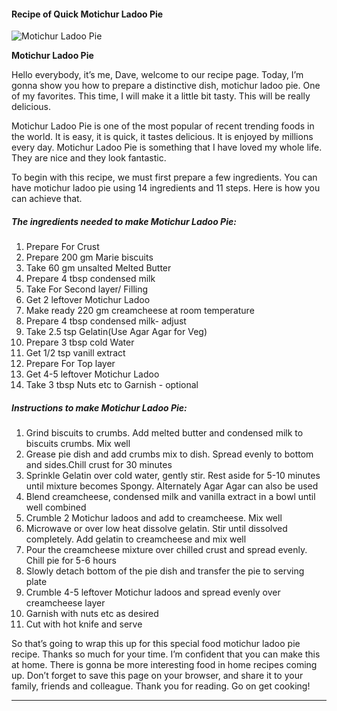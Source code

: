             

#### Recipe of Quick Motichur Ladoo Pie

![Motichur Ladoo Pie](https://img-global.cpcdn.com/recipes/ee04f63230d75f31/751x532cq70/motichur-ladoo-pie-recipe-main-photo.jpg)

**Motichur Ladoo Pie**

Hello everybody, it’s me, Dave, welcome to our recipe page. Today, I’m gonna show you how to prepare a distinctive dish, motichur ladoo pie. One of my favorites. This time, I will make it a little bit tasty. This will be really delicious.

Motichur Ladoo Pie is one of the most popular of recent trending foods in the world. It is easy, it is quick, it tastes delicious. It is enjoyed by millions every day. Motichur Ladoo Pie is something that I have loved my whole life. They are nice and they look fantastic.

To begin with this recipe, we must first prepare a few ingredients. You can have motichur ladoo pie using 14 ingredients and 11 steps. Here is how you can achieve that.

##### The ingredients needed to make Motichur Ladoo Pie:

1.  Prepare For Crust
2.  Prepare 200 gm Marie biscuits
3.  Take 60 gm unsalted Melted Butter
4.  Prepare 4 tbsp condensed milk
5.  Take For Second layer/ Filling
6.  Get 2 leftover Motichur Ladoo
7.  Make ready 220 gm creamcheese at room temperature
8.  Prepare 4 tbsp condensed milk- adjust
9.  Take 2.5 tsp Gelatin(Use Agar Agar for Veg)
10.  Prepare 3 tbsp cold Water
11.  Get 1/2 tsp vanill extract
12.  Prepare For Top layer
13.  Get 4-5 leftover Motichur Ladoo
14.  Take 3 tbsp Nuts etc to Garnish - optional

##### Instructions to make Motichur Ladoo Pie:

1.  Grind biscuits to crumbs. Add melted butter and condensed milk to biscuits crumbs. Mix well
2.  Grease pie dish and add crumbs mix to dish. Spread evenly to bottom and sides.Chill crust for 30 minutes
3.  Sprinkle Gelatin over cold water, gently stir. Rest aside for 5-10 minutes until mixture becomes Spongy. Alternately Agar Agar can also be used
4.  Blend creamcheese, condensed milk and vanilla extract in a bowl until well combined
5.  Crumble 2 Motichur ladoos and add to creamcheese. Mix well
6.  Microwave or over low heat dissolve gelatin. Stir until dissolved completely. Add gelatin to creamcheese and mix well
7.  Pour the creamcheese mixture over chilled crust and spread evenly. Chill pie for 5-6 hours
8.  Slowly detach bottom of the pie dish and transfer the pie to serving plate
9.  Crumble 4-5 leftover Motichur ladoos and spread evenly over creamcheese layer
10.  Garnish with nuts etc as desired
11.  Cut with hot knife and serve

So that’s going to wrap this up for this special food motichur ladoo pie recipe. Thanks so much for your time. I’m confident that you can make this at home. There is gonna be more interesting food in home recipes coming up. Don’t forget to save this page on your browser, and share it to your family, friends and colleague. Thank you for reading. Go on get cooking!

* * *